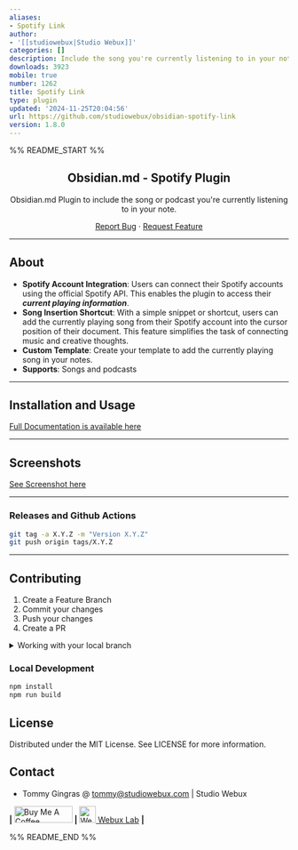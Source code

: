 ```yaml
---
aliases:
- Spotify Link
author:
- '[[studiowebux|Studio Webux]]'
categories: []
description: Include the song you're currently listening to in your note.
downloads: 3923
mobile: true
number: 1262
title: Spotify Link
type: plugin
updated: '2024-11-25T20:04:56'
url: https://github.com/studiowebux/obsidian-spotify-link
version: 1.8.0
---
```


%% README_START %%

<div align="center">

<h2>Obsidian.md - Spotify Plugin</h2>

<p>Obsidian.md Plugin to include the song or podcast you're currently listening to in your note.</p>

<p align="center">
  <a href="https://github.com/studiowebux/obsidian-spotify-link/issues">Report Bug</a>
  ·
  <a href="https://github.com/studiowebux/obsidian-spotify-link/issues">Request Feature</a>
</p>
</div>

---

## About

- **Spotify Account Integration**: Users can connect their Spotify accounts using the official Spotify API. This enables the plugin to access their **_current playing information_**.
- **Song Insertion Shortcut**: With a simple snippet or shortcut, users can add the currently playing song from their Spotify account into the cursor position of their document. This feature simplifies the task of connecting music and creative thoughts.
- **Custom Template**: Create your template to add the currently playing song in your notes.
- **Supports**: Songs and podcasts

---

## Installation and Usage

[Full Documentation is available here](https://studiowebux.github.io/obsidian-plugins-docs/docs/category/plugin-spotify-link)

---

## Screenshots

[See Screenshot here](https://studiowebux.github.io/obsidian-plugins-docs/docs/spotify-link/features)

---

### Releases and Github Actions

```bash
git tag -a X.Y.Z -m "Version X.Y.Z"
git push origin tags/X.Y.Z
```

---

## Contributing

1. Create a Feature Branch
2. Commit your changes
3. Push your changes
4. Create a PR

<details>
<summary>Working with your local branch</summary>

**Branch Checkout:**

```bash
git checkout -b <feature|fix|release|chore|hotfix>/prefix-name
```

> Your branch name must starts with [feature|fix|release|chore|hotfix] and use a / before the name;
> Use hyphens as separator;
> The prefix correspond to your Kanban tool id (e.g. abc-123)

**Keep your branch synced:**

```bash
git fetch origin
git rebase origin/master
```

**Commit your changes:**

```bash
git add .
git commit -m "<feat|ci|test|docs|build|chore|style|refactor|perf|BREAKING CHANGE>: commit message"
```

> Follow this convention commitlint for your commit message structure

**Push your changes:**

```bash
git push origin <feature|fix|release|chore|hotfix>/prefix-name
```

**Examples:**

```bash
git checkout -b release/v1.15.5
git checkout -b feature/abc-123-something-awesome
git checkout -b hotfix/abc-432-something-bad-to-fix
```

```bash
git commit -m "docs: added awesome documentation"
git commit -m "feat: added new feature"
git commit -m "test: added tests"
```

</details>

### Local Development

```bash
npm install
npm run build
```

## License

Distributed under the MIT License. See LICENSE for more information.

## Contact

-   Tommy Gingras @ tommy@studiowebux.com | Studio Webux

<div>
<b> | </b>
<a href="https://www.buymeacoffee.com/studiowebux" target="_blank"
      ><img
        src="https://cdn.buymeacoffee.com/buttons/v2/default-yellow.png"
        alt="Buy Me A Coffee"
        style="height: 30px !important; width: 105px !important"
/></a>
<b> | </b>
<a href="https://webuxlab.com" target="_blank"
      ><img
        src="https://webuxlab-static.s3.ca-central-1.amazonaws.com/logoAmpoule.svg"
        alt="Webux Logo"
        style="height: 30px !important"
/> Webux Lab</a>
<b> | </b>
</div>


%% README_END %%